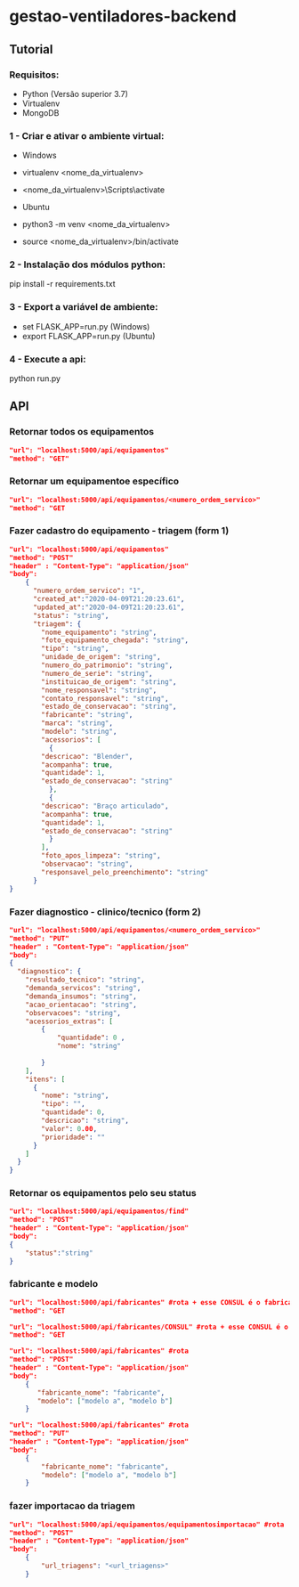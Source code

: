 # gestao-ventiladores-backend


## Tutorial
### Requisitos:
- Python (Versão superior 3.7)
- Virtualenv
- MongoDB

### 1 - Criar e ativar o ambiente virtual:
- Windows
- virtualenv <nome_da_virtualenv>
- <nome_da_virtualenv>\Scripts\activate

- Ubuntu
- python3 -m venv <nome_da_virtualenv>
- source <nome_da_virtualenv>/bin/activate

### 2 - Instalação dos módulos python:
pip install -r requirements.txt

### 3 - Export a variável de ambiente:
- set FLASK_APP=run.py (Windows)
- export FLASK_APP=run.py (Ubuntu)

### 4 - Execute a api:
python run.py

## API

### Retornar todos os equipamentos
```json
"url": "localhost:5000/api/equipamentos"
"method": "GET"
```

### Retornar um equipamentoe específico
```json
"url": "localhost:5000/api/equipamentos/<numero_ordem_servico>"
"method": "GET
```

### Fazer cadastro do equipamento - triagem (form 1)
```json
"url": "localhost:5000/api/equipamentos"
"method": "POST"
"header" : "Content-Type": "application/json"
"body": 
	{
	  "numero_ordem_servico": "1",
	  "created_at":"2020-04-09T21:20:23.61",
	  "updated_at":"2020-04-09T21:20:23.61",
	  "status": "string",
	  "triagem": {
	    "nome_equipamento": "string",
	    "foto_equipamento_chegada": "string",
	    "tipo": "string",
	    "unidade_de_origem": "string",
	    "numero_do_patrimonio": "string",
	    "numero_de_serie": "string",
	    "instituicao_de_origem": "string",
	    "nome_responsavel": "string",
	    "contato_responsavel": "string",
	    "estado_de_conservacao": "string",
	    "fabricante": "string",
	    "marca": "string",
	    "modelo": "string",
	    "acessorios": [
	      {
		"descricao": "Blender",
		"acompanha": true,
		"quantidade": 1,
		"estado_de_conservacao": "string"
	      },
	      {
		"descricao": "Braço articulado",
		"acompanha": true,
		"quantidade": 1,
		"estado_de_conservacao": "string"
	      }
		],
	    "foto_apos_limpeza": "string",
	    "observacao": "string",
	    "responsavel_pelo_preenchimento": "string"
	  }
}
```

### Fazer diagnostico - clinico/tecnico (form 2)
```json
"url": "localhost:5000/api/equipamentos/<numero_ordem_servico>"
"method": "PUT"
"header" : "Content-Type": "application/json"
"body": 
{
  "diagnostico": {
    "resultado_tecnico": "string",
    "demanda_servicos": "string",
    "demanda_insumos": "string",
    "acao_orientacao": "string",
    "observacoes": "string",
    "acessorios_extras": [
    	{
    		"quantidade": 0 ,
    		"nome": "string"
    		
    	}
    ],
    "itens": [
      {
        "nome": "string",
        "tipo": "",
        "quantidade": 0,
        "descricao": "string",
        "valor": 0.00,
        "prioridade": ""
      }
    ]
  }
}

```

### Retornar os equipamentos pelo seu status
```json
"url": "localhost:5000/api/equipamentos/find"
"method": "POST"
"header" : "Content-Type": "application/json"
"body": 
{
	"status":"string"
}

```

### fabricante e modelo

```json
"url": "localhost:5000/api/fabricantes" #rota + esse CONSUL é o fabricante
"method": "GET

"url": "localhost:5000/api/fabricantes/CONSUL" #rota + esse CONSUL é o fabricante
"method": "GET

"url": "localhost:5000/api/fabricantes" #rota
"method": "POST"
"header" : "Content-Type": "application/json"
"body": 
	{
	   "fabricante_nome": "fabricante",
	   "modelo": ["modelo a", "modelo b"]
	}

"url": "localhost:5000/api/fabricantes" #rota
"method": "PUT"
"header" : "Content-Type": "application/json"
"body": 
	{
		"fabricante_nome": "fabricante",
	    "modelo": ["modelo a", "modelo b"]
	}
```

### fazer importacao da triagem
```json
"url": "localhost:5000/api/equipamentos/equipamentosimportacao" #rota
"method": "POST"
"header" : "Content-Type": "application/json"
"body": 
	{
	    "url_triagens": "<url_triagens>"
	}
```
